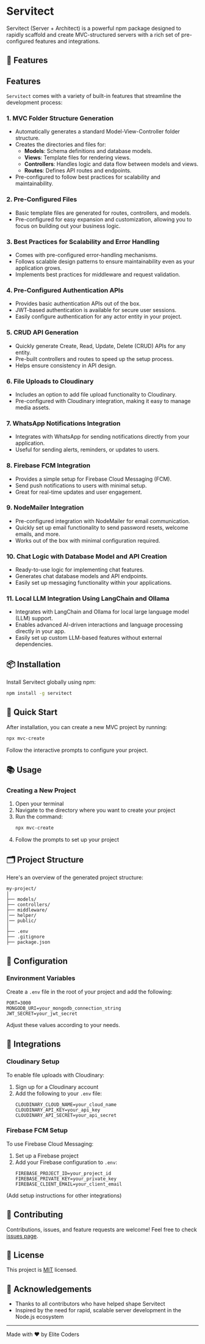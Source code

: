 # Servitect

Servitect (Server + Architect) is a powerful npm package designed to rapidly scaffold and create MVC-structured servers with a rich set of pre-configured features and integrations.

## 🚀 Features

## **Features**

`Servitect` comes with a variety of built-in features that streamline the development process:

### 1. MVC Folder Structure Generation
- Automatically generates a standard Model-View-Controller folder structure.
- Creates the directories and files for:
  - **Models**: Schema definitions and database models.
  - **Views**: Template files for rendering views.
  - **Controllers**: Handles logic and data flow between models and views.
  - **Routes**: Defines API routes and endpoints.
- Pre-configured to follow best practices for scalability and maintainability.

### 2. Pre-Configured Files
- Basic template files are generated for routes, controllers, and models.
- Pre-configured for easy expansion and customization, allowing you to focus on building out your business logic.

### 3. Best Practices for Scalability and Error Handling
- Comes with pre-configured error-handling mechanisms.
- Follows scalable design patterns to ensure maintainability even as your application grows.
- Implements best practices for middleware and request validation.

### 4. Pre-Configured Authentication APIs
- Provides basic authentication APIs out of the box.
- JWT-based authentication is available for secure user sessions.
- Easily configure authentication for any actor entity in your project.

### 5. CRUD API Generation
- Quickly generate Create, Read, Update, Delete (CRUD) APIs for any entity.
- Pre-built controllers and routes to speed up the setup process.
- Helps ensure consistency in API design.

### 6. File Uploads to Cloudinary
- Includes an option to add file upload functionality to Cloudinary.
- Pre-configured with Cloudinary integration, making it easy to manage media assets.

### 7. WhatsApp Notifications Integration
- Integrates with WhatsApp for sending notifications directly from your application.
- Useful for sending alerts, reminders, or updates to users.

### 8. Firebase FCM Integration
- Provides a simple setup for Firebase Cloud Messaging (FCM).
- Send push notifications to users with minimal setup.
- Great for real-time updates and user engagement.

### 9. NodeMailer Integration
- Pre-configured integration with NodeMailer for email communication.
- Quickly set up email functionality to send password resets, welcome emails, and more.
- Works out of the box with minimal configuration required.

### 10. Chat Logic with Database Model and API Creation
- Ready-to-use logic for implementing chat features.
- Generates chat database models and API endpoints.
- Easily set up messaging functionality within your applications.

### 11. Local LLM Integration Using LangChain and Ollama
- Integrates with LangChain and Ollama for local large language model (LLM) support.
- Enables advanced AI-driven interactions and language processing directly in your app.
- Easily set up custom LLM-based features without external dependencies.

## 📦 Installation

Install Servitect globally using npm:

```bash
npm install -g servitect
```

## 🏁 Quick Start

After installation, you can create a new MVC project by running:

```bash
npx mvc-create
```

Follow the interactive prompts to configure your project.

## 📚 Usage

### Creating a New Project

1. Open your terminal
2. Navigate to the directory where you want to create your project
3. Run the command:
   ```bash
   npx mvc-create
   ```
4. Follow the prompts to set up your project



## 🗂️ Project Structure

Here's an overview of the generated project structure:

```
my-project/
│
├── models/
├── controllers/
├── middleware/
│── helper/
│── public/
│
├── .env
├── .gitignore
├── package.json
```

## 🔧 Configuration

### Environment Variables

Create a `.env` file in the root of your project and add the following:

```env
PORT=3000
MONGODB_URI=your_mongodb_connection_string
JWT_SECRET=your_jwt_secret
```

Adjust these values according to your needs.

## 🔌 Integrations

### Cloudinary Setup

To enable file uploads with Cloudinary:

1. Sign up for a Cloudinary account
2. Add the following to your `.env` file:
   ```env
   CLOUDINARY_CLOUD_NAME=your_cloud_name
   CLOUDINARY_API_KEY=your_api_key
   CLOUDINARY_API_SECRET=your_api_secret
   ```

### Firebase FCM Setup

To use Firebase Cloud Messaging:

1. Set up a Firebase project
2. Add your Firebase configuration to `.env`:
   ```env
   FIREBASE_PROJECT_ID=your_project_id
   FIREBASE_PRIVATE_KEY=your_private_key
   FIREBASE_CLIENT_EMAIL=your_client_email
   ```

(Add setup instructions for other integrations)

## 🤝 Contributing

Contributions, issues, and feature requests are welcome! Feel free to check [issues page](https://github.com/yourusername/servitect/issues).

## 📄 License

This project is [MIT](https://opensource.org/licenses/MIT) licensed.

## 🙏 Acknowledgements

- Thanks to all contributors who have helped shape Servitect
- Inspired by the need for rapid, scalable server development in the Node.js ecosystem

---

Made with ❤️ by Elite Coders
